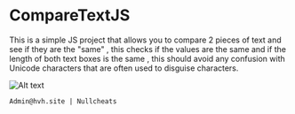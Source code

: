 # CompareTextJS
This is a simple JS project that allows you to compare 2 pieces of text and see if they are the "same" , this checks if the values are the same and if the length of both text boxes is the same , this should avoid any confusion with Unicode characters that are often used to disguise characters.



![Alt text](https://i.imgur.com/9CaaSeH.jpg "Compare text JS")


```
Admin@hvh.site | Nullcheats
```
